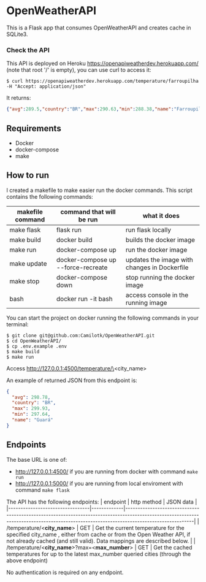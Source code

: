 # OpenWeatherAPI

This is a Flask app that consumes OpenWeatherAPI and creates cache in SQLite3.

### Check the API

This API is deployed on Heroku https://openapiweatherdev.herokuapp.com/ (note that root '/' is empty), you can use curl to access it:

```
$ curl https://openapiweatherdev.herokuapp.com/temperature/farroupilha -H "Accept: application/json"
```
It returns:
```JSON
{"avg":289.5,"country":"BR","max":290.63,"min":288.38,"name":"Farroupilha"}
```

## Requirements
- Docker
- docker-compose
- make

## How to run

I created a makefile to make easier run the docker commands. This script contains the following commands:

| makefile command | command that will be run           | what it does                                 |
|------------------|------------------------------------|----------------------------------------------|
| make flask       | flask run                          | run flask locally                            |
| make build       | docker build                       | builds the docker image                      |
| make run         | docker-compose up                  | run the docker image                         |
| make update      | docker-compose up --force-recreate | updates the image with changes in Dockerfile |
| make stop        | docker-compose down                | stop running the docker image                |
| bash             | docker run -it bash                | access console in the running image          |


You can start the project on docker running the following commands in your terminal:
```
$ git clone git@github.com:Camilotk/OpenWeatherAPI.git
$ cd OpenWeatherAPI/
$ cp .env.example .env
$ make build
$ make run
```

Access http://127.0.0.1:4500/temperature/\<city_name\>

An example of returned JSON from this endpoint is:
```JSON
{
  "avg": 298.78,
  "country": "BR",
  "max": 299.93,
  "min": 297.64,
  "name": "Guará"
}
```

## Endpoints

The base URL is one of:
- http://127.0.0.1:4500/ if you are running from docker with command `make run`
- http://127.0.0.1:5000/ if you are running from local enviroment with command `make flask`

The API has the following endpoints:
| endpoint                        | http method | JSON data                                                                                                                                                                              |
|---------------------------------|-------------|----------------------------------------------------------------------------------------------------------------------------------------------------------------------------------------|
| /temperature/\<**city_name**\>      | GET         | Get the current temperature for the specified city_name , either from cache or from the Open Weather API, if not already cached (and still valid).  Data mappings are described below. |
| /temperature/\<**city_name**\>?max=\<**max_number**\> | GET         | Get the cached temperatures for up to the latest max_number queried cities (through the above endpoint)   

No authentication is required on any endpoint.
